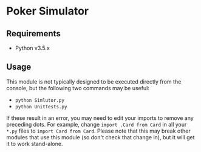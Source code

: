 # Poker Simulator

## Requirements

* Python v3.5.x

## Usage

This module is not typically designed to be executed directly from the console, but the following two commands may be useful:

* `python Simlutor.py`
* `python UnitTests.py`

If these result in an error, you may need to edit your imports to remove any preceding dots. For example, change `import .Card from Card` in all your `*.py` files to `import Card from Card`. Please note that this may break other modules that use this module (so don't check that change in), but it will get it to work stand-alone.